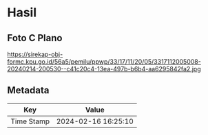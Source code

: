 # Hasil

## Foto C Plano

https://sirekap-obj-formc.kpu.go.id/56a5/pemilu/ppwp/33/17/11/20/05/3317112005008-20240214-200530--c41c20c4-13ea-497b-b6b4-aa6295842fa2.jpg


## Metadata

| Key        | Value               |
| ---------- | ------------------- |
| Time Stamp | 2024-02-16 16:25:10 |



